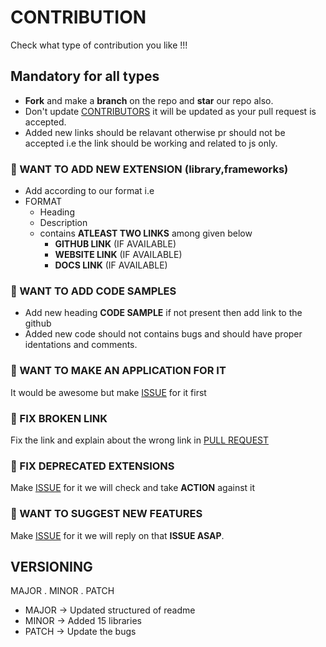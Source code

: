# CONTRIBUTION

Check what type of contribution you like !!!

## Mandatory for all types

* **Fork** and make a **branch** on the repo and **star** our repo also.
* Don't update [CONTRIBUTORS](CONTRIBUTORS.md) it will be updated as your pull request is accepted.
* Added new links should be relavant otherwise pr should not be accepted i.e the link should be working and related to js only.

### :rocket: WANT TO ADD NEW EXTENSION (library,frameworks)

* Add according to our format i.e
* FORMAT
  * Heading
  * Description
  * contains **ATLEAST TWO LINKS** among given below
    * **GITHUB LINK** (IF AVAILABLE)
    * **WEBSITE LINK** (IF AVAILABLE)
    * **DOCS LINK** (IF AVAILABLE)

### :rocket: WANT TO ADD CODE SAMPLES

* Add new heading **CODE SAMPLE** if not present then add link to the github
* Added new code should not contains bugs and should have proper identations and comments.

### :rocket: WANT TO MAKE AN APPLICATION FOR IT

It would be awesome but make [ISSUE](https://github.com/TechOUs/Treasure-js/issues) for it first

### :rocket: FIX BROKEN LINK

Fix the link and explain about the wrong link in [PULL REQUEST](https://github.com/TechOUs/Treasure-js/pulls)

### :rocket: FIX DEPRECATED EXTENSIONS

Make [ISSUE](https://github.com/TechOUs/Treasure-js/issues) for it we will check and take **ACTION** against it

### :rocket: WANT TO SUGGEST NEW FEATURES

Make [ISSUE](https://github.com/TechOUs/Treasure-js/issues) for it we will reply on that **ISSUE ASAP**.

## VERSIONING

MAJOR . MINOR . PATCH

* MAJOR -> Updated structured of readme
* MINOR -> Added 15 libraries
* PATCH -> Update the bugs